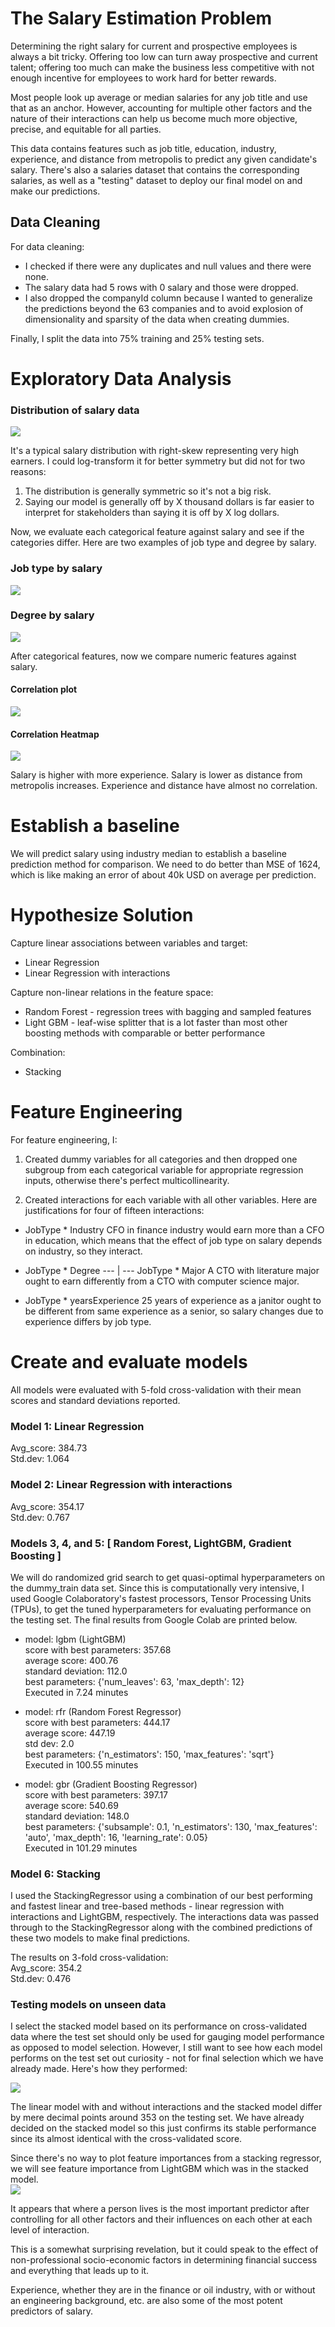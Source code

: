 # The Salary Estimation Problem
Determining the right salary for current and prospective employees is always a bit tricky. Offering too low can turn away prospective and current talent; offering too much can make the business less competitive with not enough incentive for employees to work hard for better rewards. 

Most people look up average or median salaries for any job title and use that as an anchor. However, accounting for multiple other factors and the nature of their interactions can help us become much more objective, precise, and equitable for all parties. 

This data contains features such as job title, education, industry, experience, and distance from metropolis to predict any given candidate's salary.
There's also a salaries dataset that contains the corresponding salaries, as well as a "testing" dataset to deploy our final model on and make our predictions.

## Data Cleaning
For data cleaning:
- I checked if there were any duplicates and null values and there were none.
- The salary data had 5 rows with 0 salary and those were dropped.
- I also dropped the companyId column because I wanted to generalize the predictions beyond the 63 companies and to avoid explosion of dimensionality and sparsity of the data when creating dummies.

Finally, I split the data into 75% training and 25% testing sets.

# Exploratory Data Analysis

### Distribution of salary data

![](https://github.com/tehseenniaz/salarypredictionportfolio/blob/master/1.png)

It's a typical salary distribution with right-skew representing very high earners. I could log-transform it for better symmetry but did not for two reasons:
1. The distribution is generally symmetric so it's not a big risk.
2. Saying our model is generally off by X thousand dollars is far easier to interpret for stakeholders than saying it is off by X log dollars.

Now, we evaluate each categorical feature against salary and see if the categories differ. Here are two examples of job type and degree by salary.

### Job type by salary

![](https://github.com/tehseenniaz/salarypredictionportfolio/blob/master/2.png)

### Degree by salary

![](https://github.com/tehseenniaz/salarypredictionportfolio/blob/master/3.png)

After categorical features, now we compare numeric features against salary.
#### Correlation plot
![](https://github.com/tehseenniaz/salarypredictionportfolio/blob/master/4.png)
#### Correlation Heatmap
![](https://github.com/tehseenniaz/salarypredictionportfolio/blob/master/5.png)

Salary is higher with more experience. Salary is lower as distance from metropolis increases. Experience and distance have almost no correlation.

# Establish a baseline
We will predict salary using industry median to establish a baseline prediction method for comparison. We need to do better than MSE of 1624, which is like making an error of about 40k USD on average per prediction.

# Hypothesize Solution
Capture linear associations between variables and target:
- Linear Regression
- Linear Regression with interactions

Capture non-linear relations in the feature space:
- Random Forest - regression trees with bagging and sampled features
- Light GBM - leaf-wise splitter that is a lot faster than most other boosting methods with comparable or better performance

Combination:
- Stacking

# Feature Engineering
For feature engineering, I:
1. Created dummy variables for all categories and then dropped one subgroup from each categorical variable for appropriate regression inputs, otherwise there's perfect multicollinearity.

2. Created interactions for each variable with all other variables. Here are justifications for four of fifteen interactions:
- JobType * Industry
CFO in finance industry would earn more than a CFO in education, which means that the effect of job type on salary depends on industry, so they interact.

- JobType * Degree --- | --- JobType * Major
A CTO with literature major ought to earn differently from a CTO with computer science major.

- JobType * yearsExperience
25 years of experience as a janitor ought to be different from same experience as a senior, so salary changes due to experience differs by job type.

# Create and evaluate models
All models were evaluated with 5-fold cross-validation with their mean scores and standard deviations reported.
### Model 1: Linear Regression
Avg_score: 384.73  
Std.dev: 1.064
### Model 2: Linear Regression with interactions
Avg_score: 354.17  
Std.dev: 0.767
### Models 3, 4, and 5: [ Random Forest, LightGBM, Gradient Boosting ]
We will do randomized grid search to get quasi-optimal hyperparameters on the dummy_train data set. Since this is computationally very intensive, I used Google Colaboratory's fastest processors, Tensor Processing Units (TPUs), to get the tuned hyperparameters for evaluating performance on the testing set. The final results from Google Colab are printed below.

- model: lgbm (LightGBM)  
score with best parameters: 357.68  
average score: 400.76  
standard deviation: 112.0  
best parameters: {'num_leaves': 63, 'max_depth': 12}  
Executed in 7.24 minutes  

- model: rfr (Random Forest Regressor)  
score with best parameters: 444.17  
average score: 447.19  
std dev: 2.0  
best parameters: {'n_estimators': 150, 'max_features': 'sqrt'}  
Executed in 100.55 minutes  

- model: gbr (Gradient Boosting Regressor)  
score with best parameters: 397.17  
average score: 540.69  
standard deviation: 148.0  
best parameters: {'subsample': 0.1, 'n_estimators': 130, 'max_features': 'auto', 'max_depth': 16, 'learning_rate': 0.05}  
Executed in 101.29 minutes  

### Model 6: Stacking
I used the StackingRegressor using a combination of our best performing and fastest linear and tree-based methods - linear regression with interactions and LightGBM, respectively. The interactions data was passed through to the StackingRegressor along with the combined predictions of these two models to make final predictions.  

The results on 3-fold cross-validation:  
Avg_score: 354.2  
Std.dev: 0.476

### Testing models on unseen data
I select the stacked model based on its performance on cross-validated data where the test set should only be used for gauging model performance as opposed to model selection. However, I still want to see how each model performs on the test set out curiosity - not for final selection which we have already made. Here's how they performed:

![](https://github.com/tehseenniaz/salarypredictionportfolio/blob/master/6.PNG)

The linear model with and without interactions and the stacked model differ by mere decimal points around 353 on the testing set. We have already decided on the stacked model so this just confirms its stable performance since its almost identical with the cross-validated score.  

Since there's no way to plot feature importances from a stacking regressor, we will see feature importance from LightGBM which was in the stacked model.  
![](https://github.com/tehseenniaz/salarypredictionportfolio/blob/master/7.PNG)

It appears that where a person lives is the most important predictor after controlling for all other factors and their influences on each other at each level of interaction.   

This is a somewhat surprising revelation, but it could speak to the effect of non-professional socio-economic factors in determining financial success and everything that leads up to it.  

Experience, whether they are in the finance or oil industry, with or without an engineering background, etc. are also some of the most potent predictors of salary.
